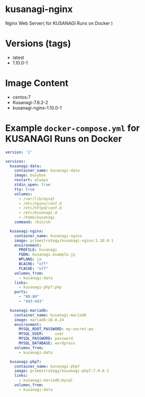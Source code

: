 # kusanagi-nginx

Nginx Web Server( for KUSANAGI Runs on Docker )

# Versions (tags)

- latest
- 1.10.0-1

# Image Content

- centos:7
- Kusanagi-7.8.2-2
- kusanagi-nginx-1.10.0-1

# Example `docker-compose.yml` for KUSANAGI Runs on Docker

```yaml
version: '2'

services:
  kusanagi-data:
    container_name: kusanagi-data
    image: busybox
    restart: always
    stdin_open: true
    tty: true
    volumes:
      - /var/lib/mysql
      - /etc/nginx/conf.d
      - /etc/httpd/conf.d
      - /etc/kusanagi.d
      - /home/kusanagi
    command: /bin/sh

  kusanagi-nginx:
    container_name: kusanagi-nginx
    image: primestrategy/kusanagi-nginx:1.10.0-1
    environment:
      PROFILE: kusanagi
      FQDN: kusanagi.example.jp
      WPLANG: ja
      BCACHE: "off"
      FCACHE: "off"
    volumes_from:
      - kusanagi-data
    links:
      - kusanagi-php7:php
    ports:
      - "80:80"
      - "443:443"

  kusanagi-mariadb:
    container_name: kusanagi-mariadb
    image: mariadb:10.0.24
    environment:
      MYSQL_ROOT_PASSWORD: my-secret-pw
      MYSQL_USER:     user
      MYSQL_PASSWORD: password
      MYSQL_DATABASE: wordpress
    volumes_from:
      - kusanagi-data

  kusanagi-php7:
    container_name: kusanagi-php7
    image: primestrategy/kusanagi-php7:7.0.6-1
    links:
      - kusanagi-mariadb:mysql
    volumes_from:
      - kusanagi-data
```
